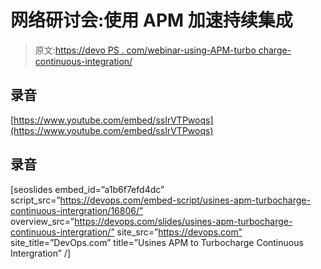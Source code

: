 # 网络研讨会:使用 APM 加速持续集成

> 原文:[https://devo PS . com/webinar-using-APM-turbo charge-continuous-integration/](https://devops.com/webinar-using-apm-turbocharge-continuous-integration/)

## 录音

[https://www.youtube.com/embed/ssIrVTPwoqs](https://www.youtube.com/embed/ssIrVTPwoqs)

## 录音

[seoslides embed_id=”a1b6f7efd4dc” script_src=”https://devops.com/embed-script/usines-apm-turbocharge-continuous-intergration/16806/” overview_src=”https://devops.com/slides/usines-apm-turbocharge-continuous-intergration/” site_src=”https://devops.com” site_title=”DevOps.com” title=”Usines APM to Turbocharge Continuous Intergration” /]